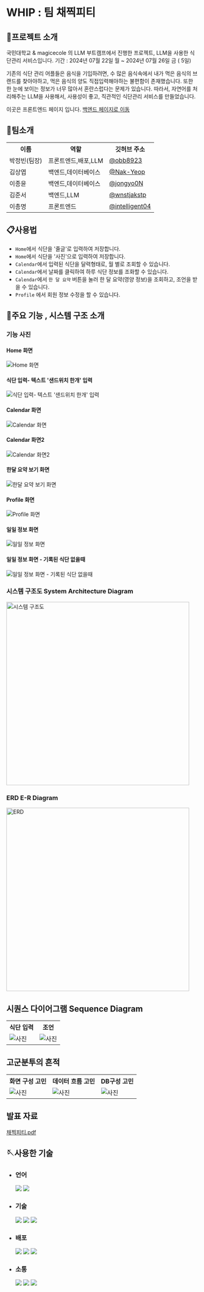 # WHIP : 팀 채찍피티
## 👋프로젝트 소개
국민대학교 & magicecole 의 LLM 부트캠프에서 진행한 프로젝트,
LLM을 사용한 식단관리 서비스입니다.
기간 : 2024년 07월 22일 월 ~ 2024년 07월 26일 금 ( 5일)

기존의 식단 관리 어플들은 음식을 기입하려면, 수 많은 음식속에서 내가 먹은 음식의 브랜드를 찾아야하고, 먹은 음식의 양도 직접입력해야하는 불편함이 존재했습니다.
또한 한 눈에 보이는 정보가 너무 많아서 혼란스럽다는 문제가 있습니다.
따라서, 자연어를 처리해주는 LLM을 사용해서, 사용성이 좋고, 직관적인 식단관리 서비스를 만들었습니다.

이곳은 프론트엔드 페이지 입니다. 
[백엔드 페이지로 이동](https://github.com/LLMbootcamp-KMU/dietBack)
## 👯팀소개
<table>
  <tr>
    <th>이름</th>
    <th>역할</th>
    <th>깃허브 주소</th>
  </tr>
  <tr>
    <td>박정빈(팀장)</td>
    <td>프론트엔드,배포,LLM</td>
    <td><a href="https://github.com/obb8923">@obb8923</a></td>
  </tr>
  <tr>
    <td>김상엽</td>
    <td>백엔드,데이터베이스</td>
    <td><a href="https://github.com/Nak-Yeop">@Nak-Yeop</a></td>
  </tr>
  <tr>
    <td>이종윤</td>
    <td>백엔드,데이터베이스</td>
    <td><a href="https://github.com/jongyo0N">@jongyo0N</a></td>
  </tr>
  <tr>
    <td>김준서</td>
    <td>백엔드,LLM</td>
    <td><a href="https://github.com/wnstjakstp">@wnstjakstp</a></td>
  </tr>
  <tr>
    <td>이총명</td>
    <td>프론트엔드</td>
    <td><a href="https://github.com/intelligent04">@intelligent04</a></td>
  </tr>
</table>

## 📋사용법 
+ `Home`에서 식단을 '줄글'로 입력하여 저장합니다.
+ `Home`에서 식단을 '사진'으로 입력하여 저장합니다.
+ `Calendar`에서 입력된 식단을 달력형태로, 월 별로 조회할 수 있습니다.
+ `Calendar`에서 날짜를 클릭하여 하루 식단 정보를 조화할 수 있습니다.
+ `Calendar`에서 `한 달 요약` 버튼을 눌러 한 달 요약(영양 정보)을 조회하고, 조언을 받을 수 있습니다.
+ `Profile` 에서 회원 정보 수정을 할 수 있습니다. 

## 📢주요 기능 , 시스템 구조 소개
### 기능 사진
#### Home 화면
![Home 화면](https://github.com/user-attachments/assets/999c3628-60b6-4e4a-b34d-f29c7aeaa27c)
#### 식단 입력- 텍스트 '샌드위치 한개' 입력
![식단 입력- 텍스트 '샌드위치 한개' 입력](https://github.com/user-attachments/assets/86d5cf2f-0151-4773-be8d-1278dfb08e8d)
#### Calendar 화면
![Calendar 화면](https://github.com/user-attachments/assets/40802cc5-8ab5-4cf5-9bee-075b454264ed)
#### Calendar 화면2
![Calendar 화면2](https://github.com/user-attachments/assets/3532f071-3376-4856-9c60-9a597b2ea5a6)
#### 한달 요약 보기 화면
![한달 요약 보기 화면](https://github.com/user-attachments/assets/983264b3-8d0a-435b-96e7-665d25fa4b1a)
#### Profile 화면
![Profile 화면](https://github.com/user-attachments/assets/77f84592-5acd-478a-945f-f4d6be0b8b34)
#### 일일 정보 화면
![일일 정보 화면](https://github.com/user-attachments/assets/570dadfe-5f37-40fd-b4c6-4d23b1743514)
#### 일일 정보 화면 - 기록된 식단 없을때
![일일 정보 화면 - 기록된 식단 없을때](https://github.com/user-attachments/assets/ab467104-e6ae-416d-b5ba-92b1273e99aa)


### 시스템 구조도 System Architecture Diagram
<img src="https://github.com/user-attachments/assets/199a78d7-f47b-43b0-a1bb-4e86b9d731c5" alt="시스템 구조도" width="480">

### ERD E-R Diagram
<img src="https://github.com/user-attachments/assets/41e0eca3-f3dc-4a65-b6fe-8feb65c37938" alt="ERD" width="480">

## 시퀀스 다이어그램 Sequence Diagram 
<table>
  <tr>
    <th>식단 입력</th>
    <th>조언</th>
  </tr>
  <tr>
     <td><img src="https://github.com/user-attachments/assets/e300f0d9-febc-40af-8e04-cb3441829cd6" alt="사진"/>
</td>
    <td>
      <img src="https://github.com/user-attachments/assets/1d1d88b4-15c7-40be-8f90-e278a66744ae" alt="사진"/>
</td>
  </tr>
</table>

## 고군분투의 흔적
<table>
  <tr>
    <th>화면 구성 고민</th>
    <th>데이터 흐름 고민</th>
    <th>DB구성 고민</th>
  </tr>
  <tr>
     <td><img src="https://github.com/user-attachments/assets/7a368325-10dd-4a3f-a89b-f27a9f547f76" alt="사진"/>
</td>
    <td>
      <img src="https://github.com/user-attachments/assets/bee368c8-5c3d-486f-841e-90f8e1eb313d" alt="사진"/>
</td>
    <td><img src="https://github.com/user-attachments/assets/cc446f23-dd31-493a-8c17-d5f87d3d39c7" alt="사진"/>
</td>
  </tr>
</table>

## 발표 자료
[채찍피티.pdf](https://github.com/user-attachments/files/16926563/default.pdf)

## 🪡사용한 기술

* ### 언어
    <img src="https://img.shields.io/badge/javascript-F7DF1E?style=for-the-badge&logo=javascript&logoColor=black">
  <img src="https://img.shields.io/badge/python-3776AB?style=for-the-badge&logo=python&logoColor=white">

* ### 기술
  <img src="https://img.shields.io/badge/react-61DAFB?style=for-the-badge&logo=react&logoColor=black">
   <img src="https://img.shields.io/badge/flask-000000?style=for-the-badge&logo=flask&logoColor=white">
  <img src="https://img.shields.io/badge/mySQL-4479A1?style=for-the-badge&logo=mySQL&logoColor=white">
* ### 배포
   <img src="https://img.shields.io/badge/vercel-000000?style=for-the-badge&logo=vercel&logoColor=white">
    <img src="https://img.shields.io/badge/Amazon EC2-ff9900?style=for-the-badge&logo=Amazon EC2&logoColor=white">
       <img src="https://img.shields.io/badge/Amazon RDS-527FFF?style=for-the-badge&logo=Amazon RDS&logoColor=white">
* ### 소통
  <img src="https://img.shields.io/badge/github-181717?style=for-the-badge&logo=github&logoColor=white">
  <img src="https://img.shields.io/badge/git-F05032?style=for-the-badge&logo=git&logoColor=white">
   <img src="https://img.shields.io/badge/KakaoTalk-FFCD00?style=for-the-badge&logo=KakaoTalk&logoColor=black">
